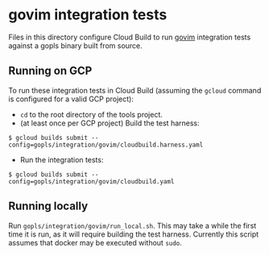 # govim integration tests

Files in this directory configure Cloud Build to run [govim] integration tests
against a gopls binary built from source.

## Running on GCP

To run these integration tests in Cloud Build (assuming the `gcloud` command is
configured for a valid GCP project):

- `cd` to the root directory of the tools project.
- (at least once per GCP project) Build the test harness:  
```
$ gcloud builds submit --config=gopls/integration/govim/cloudbuild.harness.yaml
```
- Run the integration tests:  
```
$ gcloud builds submit --config=gopls/integration/govim/cloudbuild.yaml
```

## Running locally

Run `gopls/integration/govim/run_local.sh`. This may take a while the first
time it is run, as it will require building the test harness. Currently this
script assumes that docker may be executed without `sudo`.

[govim]: https://github.com/govim/govim
